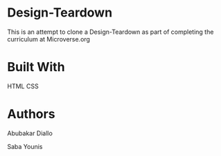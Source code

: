 # Design-Teardown

This is an attempt to clone a Design-Teardown as part of completing the curriculum at Microverse.org

# Built With
HTML
CSS

# Authors
Abubakar Diallo

Saba Younis
